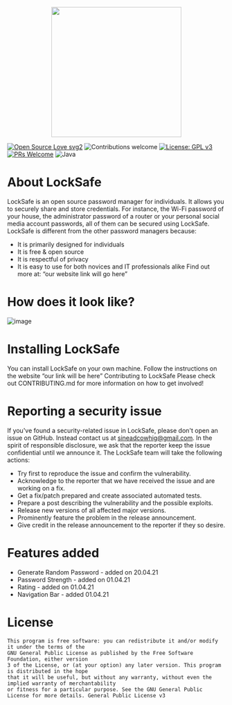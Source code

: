 

<p align="center">
  <img width="300" height="300" src="https://user-images.githubusercontent.com/39123264/117171067-7732a300-adc2-11eb-873a-1e21dd186e36.png">
 </p>
 
[![Open Source Love svg2](https://badges.frapsoft.com/os/v2/open-source.svg?v=103)](https://github.com/ellerbrock/open-source-badges/)
![Contributions welcome](https://img.shields.io/badge/contributions-welcome-orange.svg)
[![License: GPL v3](https://img.shields.io/badge/License-GPLv3-blue.svg)](https://www.gnu.org/licenses/gpl-3.0)
[![PRs Welcome](https://img.shields.io/badge/PRs-welcome-brightgreen.svg?style=flat-square)](http://makeapullrequest.com)
![Java](https://img.shields.io/badge/Java-ED8B00?style=for-the-badge&logo=java&logoColor=white)

# About LockSafe
LockSafe is an open source password manager for individuals. It allows you to securely share and store credentials. For instance, the Wi-Fi password of your house, the administrator password of a router or your personal social media account passwords, all of them can be secured using LockSafe.
LockSafe is different from the other password managers because:
* It is primarily designed for individuals
* It is free & open source
* It is respectful of privacy
* It is easy to use for both novices and IT professionals alike
Find out more at: “our website link will go here” 

# How does it look like?
 ![image](https://user-images.githubusercontent.com/48395721/111170060-72f4c100-859b-11eb-862b-bf1e377a12ef.png)

# Installing LockSafe
You can install LockSafe on your own machine. Follow the instructions on the website “our link will be here” 
Contributing to LockSafe
Please check out CONTRIBUTING.md for more information on how to get involved!

# Reporting a security issue
If you've found a security-related issue in LockSafe, please don't open an issue on GitHub. Instead contact us at sineadcowhig@gmail.com. In the spirit of responsible disclosure, we ask that the reporter keep the issue confidential until we announce it.
The LockSafe team will take the following actions:
* Try first to reproduce the issue and confirm the vulnerability.
* Acknowledge to the reporter that we have received the issue and are working on a fix.
* Get a fix/patch prepared and create associated automated tests.
* Prepare a post describing the vulnerability and the possible exploits.
* Release new versions of all affected major versions.
* Prominently feature the problem in the release announcement.
* Give credit in the release announcement to the reporter if they so desire.

# Features added
* Generate Random Password - added on 20.04.21
* Password Strength - added on 01.04.21
* Rating - added on 01.04.21
* Navigation Bar - added 01.04.21

# License
```
This program is free software: you can redistribute it and/or modify it under the terms of the
GNU General Public License as published by the Free Software Foundation, either version
3 of the License, or (at your option) any later version. This program is distributed in the hope
that it will be useful, but without any warranty, without even the implied warranty of merchantability
or fitness for a particular purpose. See the GNU General Public License for more details. General Public License v3
```

